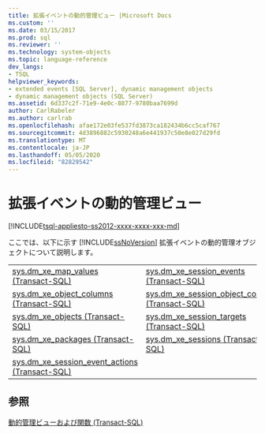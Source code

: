 ```yaml
---
title: 拡張イベントの動的管理ビュー |Microsoft Docs
ms.custom: ''
ms.date: 03/15/2017
ms.prod: sql
ms.reviewer: ''
ms.technology: system-objects
ms.topic: language-reference
dev_langs:
- TSQL
helpviewer_keywords:
- extended events [SQL Server], dynamic management objects
- dynamic management objects (SQL Server)
ms.assetid: 6d337c2f-71e9-4e0c-8877-9780baa7699d
author: CarlRabeler
ms.author: carlrab
ms.openlocfilehash: afae172e03fe537fd3873ca182434b6cc5caf767
ms.sourcegitcommit: 4d3896882c5930248a6e441937c50e8e027d29fd
ms.translationtype: MT
ms.contentlocale: ja-JP
ms.lasthandoff: 05/05/2020
ms.locfileid: "82829542"
---
```

# <a name="extended-events-dynamic-management-views"></a>拡張イベントの動的管理ビュー
[!INCLUDE[tsql-appliesto-ss2012-xxxx-xxxx-xxx-md](../../includes/tsql-appliesto-ss2012-xxxx-xxxx-xxx-md.md)]

  ここでは、以下に示す [!INCLUDE[ssNoVersion](../../includes/ssnoversion-md.md)] 拡張イベントの動的管理オブジェクトについて説明します。  
  
|||  
|-|-|  
|[sys.dm_xe_map_values &#40;Transact-SQL&#41;](../../relational-databases/system-dynamic-management-views/sys-dm-xe-map-values-transact-sql.md)|[sys.dm_xe_session_events &#40;Transact-SQL&#41;](../../relational-databases/system-dynamic-management-views/sys-dm-xe-session-events-transact-sql.md)|  
|[sys.dm_xe_object_columns &#40;Transact-SQL&#41;](../../relational-databases/system-dynamic-management-views/sys-dm-xe-object-columns-transact-sql.md)|[sys.dm_xe_session_object_columns &#40;Transact-SQL&#41;](../../relational-databases/system-dynamic-management-views/sys-dm-xe-session-object-columns-transact-sql.md)|  
|[sys.dm_xe_objects &#40;Transact-SQL&#41;](../../relational-databases/system-dynamic-management-views/sys-dm-xe-objects-transact-sql.md)|[sys.dm_xe_session_targets &#40;Transact-SQL&#41;](../../relational-databases/system-dynamic-management-views/sys-dm-xe-session-targets-transact-sql.md)|  
|[sys.dm_xe_packages &#40;Transact-SQL&#41;](../../relational-databases/system-dynamic-management-views/sys-dm-xe-packages-transact-sql.md)|[sys.dm_xe_sessions &#40;Transact-SQL&#41;](../../relational-databases/system-dynamic-management-views/sys-dm-xe-sessions-transact-sql.md)|  
|[sys.dm_xe_session_event_actions &#40;Transact-SQL&#41;](../../relational-databases/system-dynamic-management-views/sys-dm-xe-session-event-actions-transact-sql.md)||  
  
## <a name="see-also"></a>参照  
 [動的管理ビューおよび関数 &#40;Transact-SQL&#41;](~/relational-databases/system-dynamic-management-views/system-dynamic-management-views.md)  
  
  

